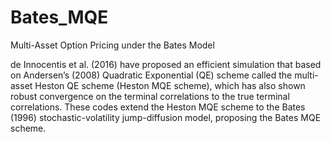 # Bates_MQE
Multi-Asset Option Pricing under the Bates Model

de Innocentis et al. (2016) have proposed an efficient simulation that based on Andersen’s (2008) Quadratic Exponential (QE) scheme called the multi-asset Heston QE scheme (Heston MQE scheme), which has also shown robust convergence on the terminal correlations to the true terminal correlations. These codes extend the Heston MQE scheme to the Bates (1996) stochastic-volatility jump-diffusion model, proposing the Bates MQE scheme.

